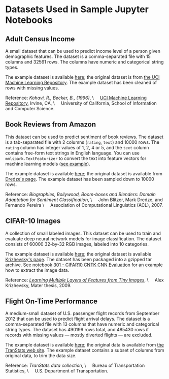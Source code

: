 # Datasets Used in Sample Jupyter Notebooks

## Adult Census Income

A small dataset that can be used to predict income level of a person given
demographic features.  The dataset is a comma-separated file with 15 columns and
32561 rows.  The columns have numeric and categorical string types.

The example dataset is available
[here](https://mmlspark.azureedge.net/datasets/AdultCensusIncome.csv); the
original dataset is from [the UCI Machine Learning
Repository](https://archive.ics.uci.edu/ml/datasets/Adult).  The example dataset
has been cleaned of rows with missing values.

Reference: _Kohavi, R., Becker, B., (1996)_, \\
    [UCI Machine Learning Repository](http://archive.ics.uci.edu/ml), Irvine, CA, \\
    University of California, School of Information and Computer Science.

## Book Reviews from Amazon

This dataset can be used to predict sentiment of book reviews.  The dataset is a
tab-separated file with 2 columns (`rating`, `text`) and 10000 rows.  The
`rating` column has integer values of 1, 2, 4 or 5, and the `text` column
contains free-form text strings in English language.  You can use
`mmlspark.TextFeaturizer` to convert the text into feature vectors for machine
learning models ([see
example](../notebooks/samples/201%20-%20Amazon%20Book%20Reviews%20-%20TextFeaturizer.ipynb)).

The example dataset is available
[here](https://mmlspark.azureedge.net/datasets/BookReviewsFromAmazon10K.tsv);
the original dataset is available from [Dredze's
page](http://www.cs.jhu.edu/~mdredze/datasets/sentiment/).  The example dataset
has been sampled down to 10000 rows.

Reference: _Biographies, Bollywood, Boom-boxes and Blenders: Domain Adaptation
for Sentiment Classification_, \\
    John Blitzer, Mark Dredze, and Fernando Pereira \\
    Association of Computational Linguistics (ACL), 2007.

## CIFAR-10 Images

A collection of small labeled images.  This dataset can be used to train and
evaluate deep neural network models for image classification.  The dataset
consists of 60000 32-by-32 RGB images, labeled into 10 categories.

The example dataset is available
[here](https://mmlspark.azureedge.net/datasets/CIFAR10/cifar-10-python.tar.gz);
the original dataset is available [Krizhevsky's
page](https://www.cs.toronto.edu/~kriz/cifar.html).  The dataset has been
packaged into a gzipped tar archive.  See notebook [301 - CIFAR10 CNTK CNN
Evaluation](../notebooks/samples/301%20-%20CIFAR10%20CNTK%20CNN%20Evaluation.ipynb)
for an example how to extract the image data.

Reference: [_Learning Multiple Layers of Features from Tiny
Images_](https://www.cs.toronto.edu/~kriz/learning-features-2009-TR.pdf), \\
    Alex Krizhevsky, Mater thesis, 2009.

## Flight On-Time Performance

A medium-small dataset of U.S. passenger flight records from September 2012 that
can be used to predict flight arrival delays.  The dataset is a comma-separated
file with 13 columns that have numeric and categorical string types.  The
dataset has 490199 rows total, and 485430 rows if records with missing values —
mostly diverted flights — are excluded.

The example dataset is available
[here](https://mmlspark.azureedge.net/datasets/On_Time_Performance_2012_9.csv);
the original data is available from [the TranStats web
site](http://www.transtats.bts.gov/DL_SelectFields.asp?Table_ID=236&DB_Short_Name=On-Time).
The example dataset contains a subset of columns from original data, to trim the
data size.

Reference: _TranStats data collection_, \\
    Bureau of Transportation Statistics, \\
    U.S. Department of Transportation.
